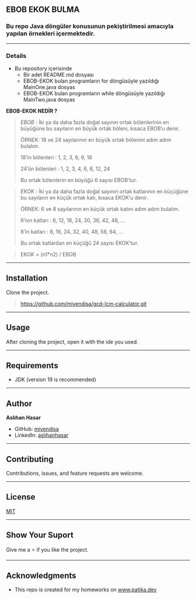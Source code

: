 
## EBOB EKOK BULMA
### Bu repo Java döngüler konusunun pekiştirilmesi amacıyla yapılan örnekleri içermektedir.

--- 

### Details
* Bu repository içerisinde
    * Bir adet README.md dosyası
    * EBOB-EKOK bulan programların for döngüsüyle yazıldığı MainOne.java dosyas
    * EBOB-EKOK bulan programların while döngüsüyle yazıldığı MainTwo.java dosyas

**EBOB-EKOK NEDİR ?**

>*EBOB :* İki ya da daha fazla doğal sayının ortak bölenlerinin en büyüğüne bu sayıların en büyük ortak böleni, kısaca EBOB‘u denir.
> 
>ÖRNEK: 18 ve 24 sayılarının en büyük ortak bölenini adım adım bulalım.
> 
>18’in bölenleri : 1, 2, 3, 6, 9, 18
> 
>24’ün bölenleri : 1, 2, 3, 4, 6, 8, 12, 24
> 
>Bu ortak bölenlerin en büyüğü 6 sayısı EBOB’tur.

>*EKOK :* İki ya da daha fazla doğal sayının ortak katlarının en küçüğüne bu sayıların en küçük ortak katı, kısaca EKOK‘u denir.
> 
>ÖRNEK: 6 ve 8 sayılarının en küçük ortak katını adım adım bulalım.
>
>6’nın katları : 6, 12, 18, 24, 30, 36, 42, 48, …
>
>8’in katları : 8, 16, 24, 32, 40, 48, 56, 64, …
>
>Bu ortak katlardan en küçüğü 24 sayısı EKOK’tur.

>EKOK = (n1*n2) / EBOB


---

## Installation
Clone the project.
> https://github.com/miyendisa/gcd-lcm-calculator.git

---

## Usage
After cloning the project, open it with the ide you used.

---

## Requirements
* JDK (version 19 is recommended)

---

## Author
**Aslıhan Hasar**

* GitHub: [miyendisa](https://github.com/miyendisa)
* LinkedIn: [aslıhanhasar](https://www.linkedin.com/in/asl%C4%B1hanhasar
  )
---

## Contributing
Contributions, issues, and feature requests are welcome.

---

## License

[MIT](https://choosealicense.com/licenses/mit/)

---

## Show Your Suport
Give me a &#11088; if you like the project.

---

## Acknowledgments
* This repo is created for my homeworks on www.patika.dev
